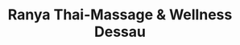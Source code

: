 ---
title: "Ranya Thai-Massage & Wellness Dessau"
url: /dessau-rosslau/ranya-thai-massage-und-wellness-dessau/
shop: Kosmetik
---